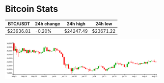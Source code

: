 # Bitcoin Stats

BTC/USDT|24h change|24h high|24h low|
|---|---|---|---|
|$23936.81|-0.20%|$24247.49|$23671.22|

<img src="./chart.svg">
